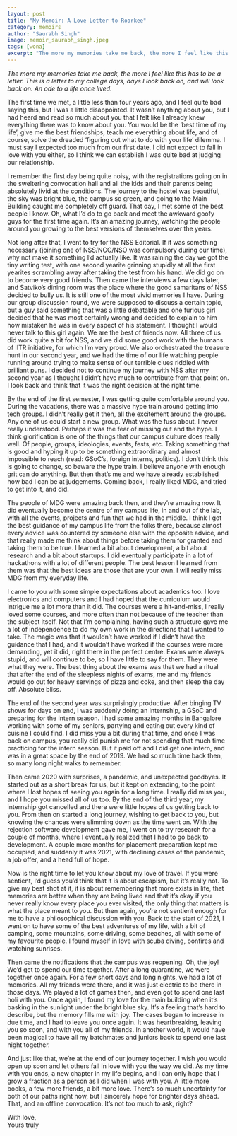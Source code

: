 ```yaml
---
layout: post
title: "My Memoir: A Love Letter to Roorkee"
category: memoirs
author: "Saurabh Singh"
image: memoir_saurabh_singh.jpeg
tags: [wona]
excerpt: "The more my memories take me back, the more I feel like this has to be a letter. This is a letter to my college days,"
---
```


*The more my memories take me back, the more I feel like this has to be a letter. This is a letter to my college days, days I look back on, and will look back on. An ode to a life once lived.*

The first time we met, a little less than four years ago, and I feel quite bad saying this, but I was a little disappointed. It wasn’t anything about you, but I had heard and read so much about you that I felt like I already knew everything there was to know about you. You would be the ‘best time of my life’, give me the best friendships, teach me everything about life, and of course, solve the dreaded ‘figuring out what to do with your life’ dilemma. I must say I expected too much from our first date. I did not expect to fall in love with you either, so I think we can establish I was quite bad at judging our relationship. 

I remember the first day being quite noisy, with the registrations going on in the sweltering convocation hall and all the kids and their parents being absolutely livid at the conditions. The journey to the hostel was beautiful, the sky was bright blue, the campus so green, and going to the Main Building caught me completely off guard. That day, I met some of the best people I know. Oh, what I’d do to go back and meet the awkward goofy guys for the first time again. It’s an amazing journey, watching the people around you growing to the best versions of themselves over the years. 

Not long after that, I went to try for the NSS Editorial. If it was something necessary (joining one of NSS/NCC/NSO was compulsory during our time), why not make it something I’d actually like. It was raining the day we got the tiny writing test, with one second yearite grinning stupidly at all the first yearites scrambling away after taking the test from his hand. We did go on to become very good friends. Then came the interviews a few days later, and Satviko’s dining room was the place where the good samaritans of NSS decided to bully us. It is still one of the most vivid memories I have. During our group discussion round, we were supposed to discuss a certain topic, but a guy said something that was a little debatable and one furious girl decided that he was most certainly wrong and decided to explain to him how mistaken he was in every aspect of his statement. I thought I would never talk to this girl again. We are the best of friends now. All three of us did work quite a bit for NSS, and we did some good work with the humans of IITR initiative, for which I’m very proud. We also orchestrated the treasure hunt in our second year, and we had the time of our life watching people running around trying to make sense of our terrible clues riddled with brilliant puns. I decided not to continue my journey with NSS after my second year as I thought I didn’t have much to contribute from that point on. I look back and think that it was the right decision at the right time. 

By the end of the first semester, I was getting quite comfortable around you. During the vacations, there was a massive hype train around getting into tech groups. I didn’t really get it then, all the excitement around the groups. Any one of us could start a new group. What was the fuss about, I never really understood. Perhaps it was the fear of missing out and the hype. I think glorification is one of the things that our campus culture does really well. Of people, groups, ideologies, events, fests, etc. Taking something that is good and hyping it up to be something extraordinary and almost impossible to reach (read: GSoC’s, foreign interns, politics). I don’t think this is going to change, so beware the hype train. I believe anyone with enough grit can do anything. But then that’s me and we have already established how bad I can be at judgements. Coming back, I really liked MDG, and tried to get into it, and did. 

The people of MDG were amazing back then, and they’re amazing now. It did eventually become the centre of my campus life, in and out of the lab, with all the events, projects and fun that we had in the middle. I think I got the best guidance of my campus life from the folks there, because almost every advice was countered by someone else with the opposite advice, and that really made me think about things before taking them for granted and taking them to be true. I learned a bit about development, a bit about research and a bit about startups. I did eventually participate in a lot of hackathons with a lot of different people. The best lesson I learned from them was that the best ideas are those that are your own. I will really miss MDG from my everyday life. 

I came to you with some simple expectations about academics too. I love electronics and computers and I had hoped that the curriculum would intrigue me a lot more than it did. The courses were a hit-and-miss, I really loved some courses, and more often than not because of the teacher than the subject itself. Not that I’m complaining, having such a structure gave me a lot of independence to do my own work in the directions that I wanted to take. The magic was that it wouldn’t have worked if I didn’t have the guidance that I had, and it wouldn’t have worked if the courses were more demanding, yet it did, right there in the perfect centre. Exams were always stupid, and will continue to be, so I have little to say for them. They were what they were. The best thing about the exams was that we had a ritual that after the end of the sleepless nights of exams, me and my friends would go out for heavy servings of pizza and coke, and then sleep the day off. Absolute bliss. 

The end of the second year was surprisingly productive. After binging TV shows for days on end, I was suddenly doing an internship, a GSoC and preparing for the intern season. I had some amazing months in Bangalore working with some of my seniors, partying and eating out every kind of cuisine I could find. I did miss you a bit during that time, and once I was back on campus, you really did punish me for not spending that much time practicing for the intern season. But it paid off and I did get one intern, and was in a great space by the end of 2019. We had so much time back then, so many long night walks to remember. 

Then came 2020 with surprises, a pandemic, and unexpected goodbyes. It started out as a short break for us, but it kept on extending, to the point where I lost hopes of seeing you again for a long time. I really did miss you, and I hope you missed all of us too. By the end of the third year, my internship got cancelled and there were little hopes of us getting back to you. From then on started a long journey, wishing to get back to you, but knowing the chances were slimming down as the time went on. With the rejection software development gave me, I went on to try research for a couple of months, where I eventually realized that I had to go back to development. A couple more months for placement preparation kept me occupied, and suddenly it was 2021, with declining cases of the pandemic, a job offer, and a head full of hope. 

Now is the right time to let you know about my love of travel. If you were sentient, I’d guess you’d think that it is about escapism, but it’s really not. To give my best shot at it, it is about remembering that more exists in life, that memories are better when they are being lived and that it’s okay if you never really know every place you ever visited, the only thing that matters is what the place meant to you. But then again, you’re not sentient enough for me to have a philosophical discussion with you. Back to the start of 2021, I went on to have some of the best adventures of my life, with a bit of camping, some mountains, some driving, some beaches, all with some of my favourite people. I found myself in love with scuba diving, bonfires and watching sunrises. 

Then came the notifications that the campus was reopening. Oh, the joy! We’d get to spend our time together. After a long quarantine, we were together once again. For a few short days and long nights, we had a lot of memories. All my friends were there, and it was just electric to be there in those days. We played a lot of games then, and even got to spend one last holi with you. Once again, I found my love for the main building when it’s basking in the sunlight under the bright blue sky. It’s a feeling that’s hard to describe, but the memory fills me with joy. The cases began to increase in due time, and I had to leave you once again. It was heartbreaking, leaving you so soon, and with you all of my friends. In another world, it would have been magical to have all my batchmates and juniors back to spend one last night together.   

And just like that, we’re at the end of our journey together. I wish you would open up soon and let others fall in love with you the way we did. As my time with you ends, a new chapter in my life begins, and I can only hope that I grow a fraction as a person as I did when I was with you. A little more books, a few more friends, a bit more love. There’s so much uncertainty for both of our paths right now, but I sincerely hope for brighter days ahead. That, and an offline convocation. It’s not too much to ask, right?

With love,<br> 
Yours truly
